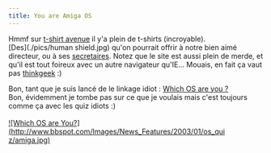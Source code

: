 ```yaml
---
title: You are Amiga OS
---
```


Hmmf sur [t-shirt avenue](http://www.t-shirtavenue.com) il y'a plein de
t-shirts (incroyable).  
[Des](./pics/human shield.jpg) qu'on pourrait offrir à notre bien aimé
directeur, ou à ses [secretaires](./pics/windows.jpg). Notez que le site est
aussi plein de merde, et qu'il est tout foireux avec un autre navigateur
qu'IE... Mouais, en fait ça vaut pas [thinkgeek](http://www.thinkgeek.com) :)

Bon, tant que je suis lancé de le linkage idiot : [Which OS are you
?](http://bbspot.com/News/2003/01/os_quiz.php)  
Bon, évidemment je tombe pas sur ce que je voulais mais c'est toujours comme
ça avec les quiz idiots :)  
[  
![Which OS are You?](http://www.bbspot.com/Images/News_Features/2003/01/os_qui
z/amiga.jpg)](http://bbspot.com/News/2003/01/os_quiz.php)

